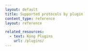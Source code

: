 ```yaml
---
layout: default
title: Supported protocols by plugin
content_type: reference
layout: reference

related_resources:
  - text: Kong Plugins
    url: /plugins/
---
```

